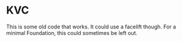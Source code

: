 # KVC

This is some old code that works. It could use a facelift though.
For a minimal Foundation, this could sometimes be left out.
